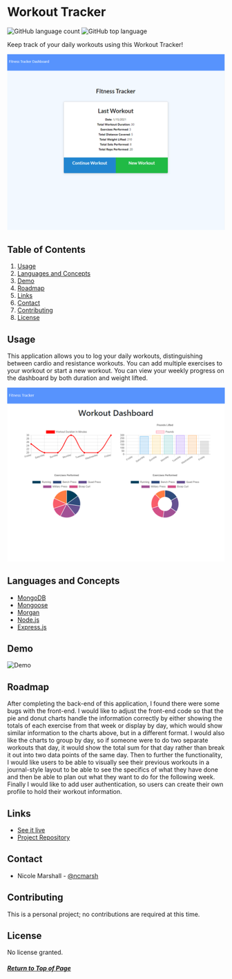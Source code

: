 # Workout Tracker

![GitHub language count](https://img.shields.io/github/languages/count/ncmarsh/workout_tracker)
![GitHub top language](https://img.shields.io/github/languages/top/ncmarsh/workout_tracker)

Keep track of your daily workouts using this Workout Tracker!

![Home page](./demo/homepage.png)

## Table of Contents

1. [Usage](#Usage)
1. [Languages and Concepts](#Languages-and-Concepts)
1. [Demo](#Demo)
1. [Roadmap](#Roadmap)
1. [Links](#Links)
1. [Contact](#Contact)
1. [Contributing](#Contributing)
1. [License](#License)

## Usage

This application allows you to log your daily workouts, distinguishing between cardio and resistance workouts. You can add multiple exercises to your workout or start a new workout. You can view your weekly progress on the dashboard by both duration and weight lifted.

![Dashboard](./demo/dashboard.png)

## Languages and Concepts

- [MongoDB](https://www.mongodb.com/)
- [Mongoose](https://mongoosejs.com/)
- [Morgan](https://www.npmjs.com/package/morgan)
- [Node.js](https://nodejs.org/en/)
- [Express.js](https://expressjs.com/)

## Demo

![Demo](./demo/demo.gif)

## Roadmap

After completing the back-end of this application, I found there were some bugs with the front-end. I would like to adjust the front-end code so that the pie and donut charts handle the information correctly by either showing the totals of each exercise from that week or display by day, which would show similar information to the charts above, but in a different format. I would also like the charts to group by day, so if someone were to do two separate workouts that day, it would show the total sum for that day rather than break it out into two data points of the same day. Then to further the functionality, I would like users to be able to visually see their previous workouts in a journal-style layout to be able to see the specifics of what they have done and then be able to plan out what they want to do for the following week. Finally I would like to add user authentication, so users can create their own profile to hold their workout information.

## Links

- [See it live](https://mysterious-savannah-21971.herokuapp.com/)
- [Project Repository](https://github.com/ncmarsh/workout_tracker)

## Contact

- Nicole Marshall - [@ncmarsh](https://github.com/ncmarsh)

## Contributing

This is a personal project; no contributions are required at this time.

## License

No license granted.

##### [Return to Top of Page](#Workout-Tracker)